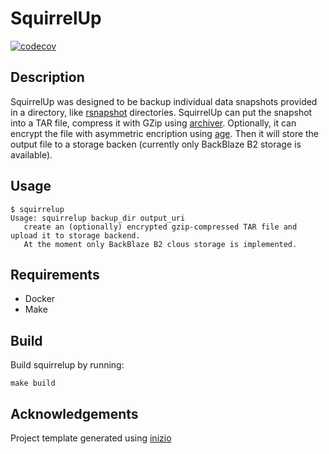 # SquirrelUp

[![codecov](https://codecov.io/gh/breezerider/squirrel-up/branch/main/graph/badge.svg)](https://codecov.io/gh/breezerider/squirrel-up)

## Description

SquirrelUp was designed to be backup individual data snapshots provided in a directory, like [rsnapshot](https://rsnapshot.org/) directories.
SquirrelUp can put the snapshot into a TAR file, compress it with GZip using [archiver](https://github.com/mholt/archiver).
Optionally, it can encrypt the file with asymmetric encription using [age](https://github.com/FiloSottile/age).
Then it will store the output file to a storage backen (currently only BackBlaze B2 storage is available).

## Usage

```shell
$ squirrelup
Usage: squirrelup backup_dir output_uri
   create an (optionally) encrypted gzip-compressed TAR file and upload it to storage backend.
   At the moment only BackBlaze B2 clous storage is implemented.
```

## Requirements

* Docker
* Make

## Build

Build squirrelup by running:

```shell
make build
```

## Acknowledgements

Project template generated using [inizio](https://github.com/insidieux/inizio)
